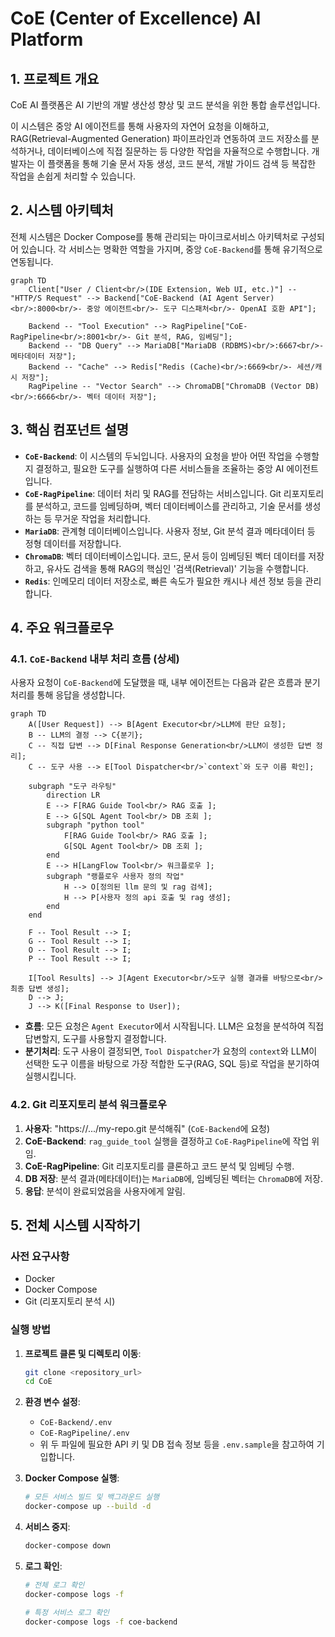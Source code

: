 # CoE (Center of Excellence) AI Platform

## 1. 프로젝트 개요

CoE AI 플랫폼은 AI 기반의 개발 생산성 향상 및 코드 분석을 위한 통합 솔루션입니다.

이 시스템은 중앙 AI 에이전트를 통해 사용자의 자연어 요청을 이해하고, RAG(Retrieval-Augmented Generation) 파이프라인과 연동하여 코드 저장소를 분석하거나, 데이터베이스에 직접 질문하는 등 다양한 작업을 자율적으로 수행합니다. 개발자는 이 플랫폼을 통해 기술 문서 자동 생성, 코드 분석, 개발 가이드 검색 등 복잡한 작업을 손쉽게 처리할 수 있습니다.

## 2. 시스템 아키텍처

전체 시스템은 Docker Compose를 통해 관리되는 마이크로서비스 아키텍처로 구성되어 있습니다. 각 서비스는 명확한 역할을 가지며, 중앙 `CoE-Backend`를 통해 유기적으로 연동됩니다.

```mermaid
graph TD
    Client["User / Client<br/>(IDE Extension, Web UI, etc.)"] -- "HTTP/S Request" --> Backend["CoE-Backend (AI Agent Server)<br/>:8000<br/>- 중앙 에이전트<br/>- 도구 디스패처<br/>- OpenAI 호환 API"];
    
    Backend -- "Tool Execution" --> RagPipeline["CoE-RagPipeline<br/>:8001<br/>- Git 분석, RAG, 임베딩"];
    Backend -- "DB Query" --> MariaDB["MariaDB (RDBMS)<br/>:6667<br/>- 메타데이터 저장"];
    Backend -- "Cache" --> Redis["Redis (Cache)<br/>:6669<br/>- 세션/캐시 저장"];
    RagPipeline -- "Vector Search" --> ChromaDB["ChromaDB (Vector DB)<br/>:6666<br/>- 벡터 데이터 저장"];
```

## 3. 핵심 컴포넌트 설명

-   **`CoE-Backend`**: 이 시스템의 두뇌입니다. 사용자의 요청을 받아 어떤 작업을 수행할지 결정하고, 필요한 도구를 실행하여 다른 서비스들을 조율하는 중앙 AI 에이전트입니다.
-   **`CoE-RagPipeline`**: 데이터 처리 및 RAG를 전담하는 서비스입니다. Git 리포지토리를 분석하고, 코드를 임베딩하며, 벡터 데이터베이스를 관리하고, 기술 문서를 생성하는 등 무거운 작업을 처리합니다.
-   **`MariaDB`**: 관계형 데이터베이스입니다. 사용자 정보, Git 분석 결과 메타데이터 등 정형 데이터를 저장합니다.
-   **`ChromaDB`**: 벡터 데이터베이스입니다. 코드, 문서 등이 임베딩된 벡터 데이터를 저장하고, 유사도 검색을 통해 RAG의 핵심인 '검색(Retrieval)' 기능을 수행합니다.
-   **`Redis`**: 인메모리 데이터 저장소로, 빠른 속도가 필요한 캐시나 세션 정보 등을 관리합니다.

## 4. 주요 워크플로우

### 4.1. `CoE-Backend` 내부 처리 흐름 (상세)

사용자 요청이 `CoE-Backend`에 도달했을 때, 내부 에이전트는 다음과 같은 흐름과 분기 처리를 통해 응답을 생성합니다.

```mermaid
graph TD
    A([User Request]) --> B[Agent Executor<br/>LLM에 판단 요청];
    B -- LLM의 결정 --> C{분기};
    C -- 직접 답변 --> D[Final Response Generation<br/>LLM이 생성한 답변 정리];
    C -- 도구 사용 --> E[Tool Dispatcher<br/>`context`와 도구 이름 확인];
    
    subgraph "도구 라우팅"
        direction LR
        E --> F[RAG Guide Tool<br/> RAG 호출 ];
        E --> G[SQL Agent Tool<br/> DB 조회 ];
        subgraph "python tool"
            F[RAG Guide Tool<br/> RAG 호출 ];
            G[SQL Agent Tool<br/> DB 조회 ];
        end
        E --> H[LangFlow Tool<br/> 워크플로우 ];
        subgraph "랭플로우 사용자 정의 작업"
            H --> O[정의된 llm 문의 및 rag 검색];
            H --> P[사용자 정의 api 호출 및 rag 생성];
        end
    end

    F -- Tool Result --> I;
    G -- Tool Result --> I;
    O -- Tool Result --> I;
    P -- Tool Result --> I;

    I[Tool Results] --> J[Agent Executor<br/>도구 실행 결과를 바탕으로<br/>최종 답변 생성];
    D --> J;
    J --> K([Final Response to User]);
```

-   **흐름**: 모든 요청은 `Agent Executor`에서 시작됩니다. LLM은 요청을 분석하여 직접 답변할지, 도구를 사용할지 결정합니다.
-   **분기처리**: 도구 사용이 결정되면, `Tool Dispatcher`가 요청의 `context`와 LLM이 선택한 도구 이름을 바탕으로 가장 적합한 도구(RAG, SQL 등)로 작업을 분기하여 실행시킵니다.

### 4.2. Git 리포지토리 분석 워크플로우

1.  **사용자**: "https://.../my-repo.git 분석해줘" (`CoE-Backend`에 요청)
2.  **CoE-Backend**: `rag_guide_tool` 실행을 결정하고 `CoE-RagPipeline`에 작업 위임.
3.  **CoE-RagPipeline**: Git 리포지토리를 클론하고 코드 분석 및 임베딩 수행.
4.  **DB 저장**: 분석 결과(메타데이터)는 `MariaDB`에, 임베딩된 벡터는 `ChromaDB`에 저장.
5.  **응답**: 분석이 완료되었음을 사용자에게 알림.

## 5. 전체 시스템 시작하기

### 사전 요구사항

-   Docker
-   Docker Compose
-   Git (리포지토리 분석 시)

### 실행 방법

1.  **프로젝트 클론 및 디렉토리 이동**:
    ```bash
    git clone <repository_url>
    cd CoE
    ```

2.  **환경 변수 설정**:
    -   `CoE-Backend/.env`
    -   `CoE-RagPipeline/.env`
    -   위 두 파일에 필요한 API 키 및 DB 접속 정보 등을 `.env.sample`을 참고하여 기입합니다.

3.  **Docker Compose 실행**:
    ```bash
    # 모든 서비스 빌드 및 백그라운드 실행
    docker-compose up --build -d
    ```

4.  **서비스 중지**:
    ```bash
    docker-compose down
    ```

5.  **로그 확인**:
    ```bash
    # 전체 로그 확인
    docker-compose logs -f

    # 특정 서비스 로그 확인
    docker-compose logs -f coe-backend
    ```
